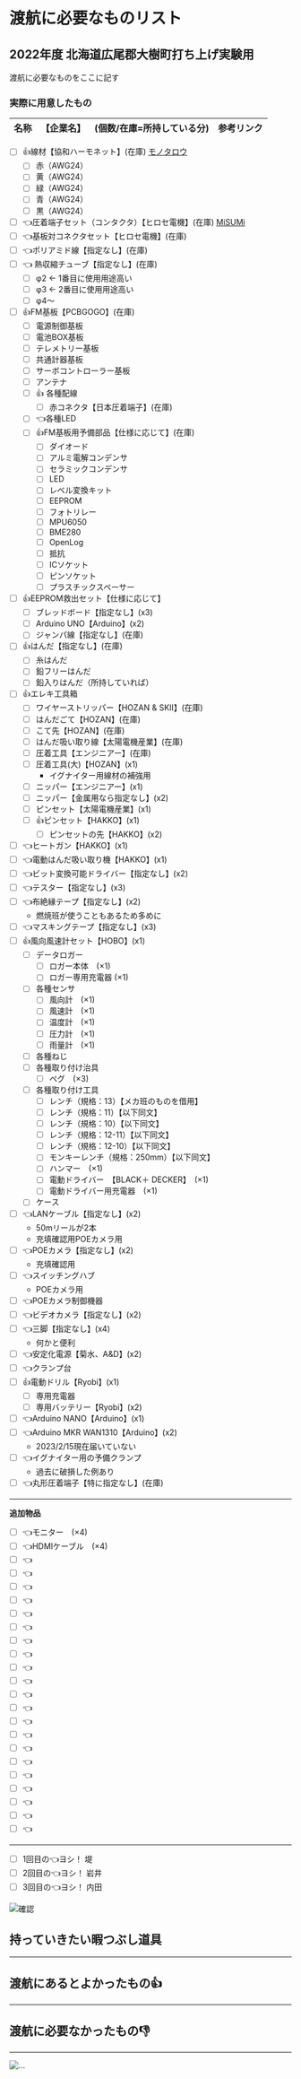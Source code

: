# 渡航に必要なものリスト

## 2022年度 北海道広尾郡大樹町打ち上げ実験用

渡航に必要なものをここに記す

### 実際に用意したもの
| 名称 | 【企業名】 | (個数/在庫=所持している分) | 参考リンク |
| ---- | ---------- | -------------------------- | ---------- |

- [ ] :+1:線材【協和ハーモネット】(在庫) [モノタロウ](https://www.monotaro.com/p/6242/6264/)
  - [ ] 赤（AWG24）
  - [ ] 黄（AWG24）
  - [ ] 緑（AWG24）
  - [ ] 青（AWG24）
  - [ ] 黒（AWG24）

- [ ] :point_left:圧着端子セット（コンタクタ）【ヒロセ電機】(在庫) [MiSUMi](https://jp.misumi-ec.com/vona2/detail/222000425951/?HissuCode=DF1B-R24&PNSearch=DF1B-R24&KWSearch=DF1B-R24&searchFlow=results2products&list=PageSearchResult)
- [ ] :point_left:基板対コネクタセット【ヒロセ電機】(在庫)
- [ ] :point_left:ポリアミド線【指定なし】(在庫)
- [ ] :point_left: 熱収縮チューブ【指定なし】(在庫)
  - [ ] φ2 ← 1番目に使用用途高い
  - [ ] φ3 ← 2番目に使用用途高い
  - [ ] φ4～
- [ ] :+1:FM基板【PCBGOGO】(在庫)
  - [ ] 電源制御基板
  - [ ] 電池BOX基板
  - [ ] テレメトリー基板
  - [ ] 共通計器基板
  - [ ] サーボコントローラー基板
  - [ ] アンテナ
  - [ ] :+1: 各種配線
    - [ ] 赤コネクタ【日本圧着端子】(在庫)
  - [ ] :point_left:各種LED
  - [ ] :+1:FM基板用予備部品【仕様に応じて】(在庫)
    - [ ] ダイオード
    - [ ] アルミ電解コンデンサ
    - [ ] セラミックコンデンサ
    - [ ] LED
    - [ ] レベル変換キット
    - [ ] EEPROM
    - [ ] フォトリレー
    - [ ] MPU6050
    - [ ] BME280
    - [ ] OpenLog
    - [ ] 抵抗
    - [ ] ICソケット
    - [ ] ピンソケット
    - [ ] プラスチックスペーサー
- [ ] :+1:EEPROM救出セット【仕様に応じて】
  - [ ] ブレッドボード【指定なし】(x3)
  - [ ] Arduino UNO【Arduino】(x2)
  - [ ] ジャンパ線【指定なし】(在庫)
- [ ] :+1:はんだ【指定なし】(在庫)
  - [ ] 糸はんだ
  - [ ] 鉛フリーはんだ
  - [ ] 鉛入りはんだ（所持していれば）
- [ ] :+1:エレキ工具箱
  - [ ] ワイヤーストリッパー【HOZAN & SKII】(在庫)
  - [ ] はんだごて【HOZAN】(在庫)
  - [ ] こて先【HOZAN】(在庫)
  - [ ] はんだ吸い取り線【太陽電機産業】(在庫)
  - [ ] 圧着工具【エンジニアー】(在庫)
  - [ ] 圧着工具(大)【HOZAN】(x1)
    - イグナイター用線材の補強用
  - [ ] ニッパー【エンジニアー】(x1)
  - [ ] ニッパー【金属用なら指定なし】(x2)
  - [ ] ピンセット【太陽電機産業】(x1)
  - [ ] :+1:ピンセット【HAKKO】(x1)
    - [ ] ピンセットの先【HAKKO】(x2)
- [ ] :point_left:ヒートガン【HAKKO】(x1)
- [ ] :point_left:電動はんだ吸い取り機【HAKKO】(x1)
- [ ] :point_left:ビット変換可能ドライバー【指定なし】(x2)
- [ ] :point_left:テスター【指定なし】(x3)
- [ ] :point_left:布絶縁テープ【指定なし】(x2)
  - 燃焼班が使うこともあるため多めに
- [ ] :point_left:マスキングテープ【指定なし】(x3)
- [ ] :+1:風向風速計セット【HOBO】(x1)
  - [ ] データロガー
    - [ ] ロガー本体　(×1) 
    - [ ] ロガー専用充電器  (×1)
  - [ ] 各種センサ
    - [ ] 風向計　(×1)
    - [ ] 風速計　(×1)
    - [ ] 温度計　(×1)
    - [ ] 圧力計　(×1)
    - [ ] 雨量計　(×1)
  - [ ] 各種ねじ
  - [ ] 各種取り付け治具
    - [ ] ペグ　(×3) 
  - [ ] 各種取り付け工具
    - [ ] レンチ（規格：13）【メカ班のものを借用】 
    - [ ] レンチ（規格：11）【以下同文】　
    - [ ] レンチ（規格：10）【以下同文】
    - [ ] レンチ（規格：12-11）【以下同文】
    - [ ] レンチ（規格：12-10）【以下同文】
    - [ ] モンキーレンチ（規格：250mm）【以下同文】
    - [ ] ハンマー　(×1)
    - [ ] 電動ドライバー　【BLACK＋ DECKER】　(×1)
    - [ ] 電動ドライバー用充電器　(×1)
  - [ ] ケース
- [ ] :point_left:LANケーブル【指定なし】(x2)
  - 50mリールが2本
  - 充填確認用POEカメラ用
- [ ] :point_left:POEカメラ【指定なし】(x2)
  - 充填確認用
- [ ] :point_left:スイッチングハブ
  -  POEカメラ用
- [ ] :point_left:POEカメラ制御機器
- [ ] :point_left:ビデオカメラ【指定なし】(x2)
- [ ] :point_left:三脚【指定なし】(x4)
  - 何かと便利
- [ ] :point_left:安定化電源【菊水、A&D】(x2)
- [ ] :point_left:クランプ台
- [ ] :+1:電動ドリル【Ryobi】(x1)
  - [ ] 専用充電器
  - [ ] 専用バッテリー【Ryobi】(x2)
- [ ] :point_left:Arduino NANO【Arduino】(x1)
- [ ] :point_left:Arduino MKR WAN1310【Arduino】(x2)
  - 2023/2/15現在届いていない
- [ ] :point_left:イグナイター用の予備クランプ
  - 過去に破損した例あり
- [ ] :point_left:丸形圧着端子【特に指定なし】(在庫)
---

**追加物品**

- [ ] :point_left:モニター　(×4)
- [ ] :point_left:HDMIケーブル　(×4)
- [ ] :point_left:
- [ ] :point_left:
- [ ] :point_left:
- [ ] :point_left:
- [ ] :point_left:
- [ ] :point_left:
- [ ] :point_left:
- [ ] :point_left:
- [ ] :point_left:
- [ ] :point_left:
- [ ] :point_left:
- [ ] :point_left:
- [ ] :point_left:
- [ ] :point_left:
- [ ] :point_left:
- [ ] :point_left:
- [ ] :point_left:
- [ ] :point_left:
- [ ] :point_left:
- [ ] :point_left:
- [ ] :point_left:

---

- [ ] 1回目の:point_left:ヨシ！ 堤
- [ ] 2回目の:point_left:ヨシ！ 岩井
- [ ] 3回目の:point_left:ヨシ！ 内田

![確認](https://i.pinimg.com/236x/58/37/20/583720088beb6cd904f5ae1cd72f853d.jpg)

## 持っていきたい暇つぶし道具

---
## 渡航にあるとよかったもの:+1:

---
## 渡航に必要なかったもの:-1:

---

![...](https://i.pinimg.com/236x/83/02/d1/8302d101b121df553b44e3ecc6dbbd9e.jpg)
